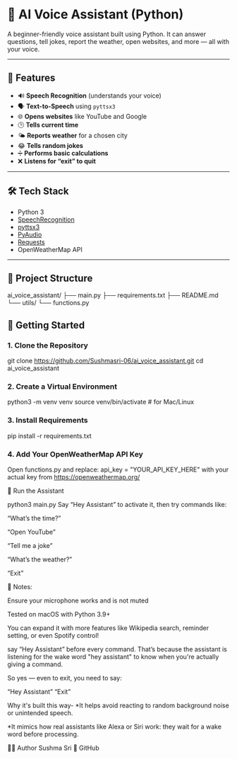 # 🧠 AI Voice Assistant (Python)

A beginner-friendly voice assistant built using Python. It can answer questions, tell jokes, report the weather, open websites, and more — all with your voice.

---

## 🎯 Features

- 🔊 **Speech Recognition** (understands your voice)
- 🗣️ **Text-to-Speech** using `pyttsx3`
- 🌐 **Opens websites** like YouTube and Google
- 🕒 **Tells current time**
- 🌤️ **Reports weather** for a chosen city
- 😂 **Tells random jokes**
- ➗ **Performs basic calculations**
- ❌ **Listens for “exit” to quit**

---

## 🛠️ Tech Stack

- Python 3
- [SpeechRecognition](https://pypi.org/project/SpeechRecognition/)
- [pyttsx3](https://pypi.org/project/pyttsx3/)
- [PyAudio](https://pypi.org/project/PyAudio/)
- [Requests](https://pypi.org/project/requests/)
- OpenWeatherMap API

---

## 📁 Project Structure

ai_voice_assistant/
├── main.py
├── requirements.txt
├── README.md
└── utils/
└── functions.py
## 🚀 Getting Started

### 1. Clone the Repository

git clone https://github.com/Sushmasri-06/ai_voice_assistant.git
cd ai_voice_assistant

### 2. Create a Virtual Environment

python3 -m venv venv
source venv/bin/activate  # for Mac/Linux

### 3. Install Requirements

pip install -r requirements.txt

### 4. Add Your OpenWeatherMap API Key

Open functions.py and replace:
api_key = "YOUR_API_KEY_HERE"
with your actual key from https://openweathermap.org/

🧪 Run the Assistant

python3 main.py
Say “Hey Assistant” to activate it, then try commands like:

“What’s the time?”

“Open YouTube”

“Tell me a joke”

“What’s the weather?”

“Exit”


📌 Notes:

Ensure your microphone works and is not muted

Tested on macOS with Python 3.9+

You can expand it with more features like Wikipedia search, reminder setting, or even Spotify control!

say “Hey Assistant” before every command. That’s because the assistant is listening for the wake word "hey assistant" to know when you're actually giving a command.

So yes — even to exit, you need to say:

“Hey Assistant”
“Exit”

Why it's built this way-
  *It helps avoid reacting to random background noise or unintended speech.

  *It mimics how real assistants like Alexa or Siri work: they wait for a wake word before processing.



👩‍💻 Author
Sushma Sri
🔗 GitHub
